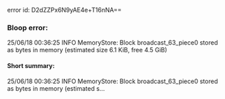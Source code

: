 error id: D2dZZPx6N9yAE4e+T16nNA==
### Bloop error:

25/06/18 00:36:25 INFO MemoryStore: Block broadcast_63_piece0 stored as bytes in memory (estimated size 6.1 KiB, free 4.5 GiB)
#### Short summary: 

25/06/18 00:36:25 INFO MemoryStore: Block broadcast_63_piece0 stored as bytes in memory (estimated s...